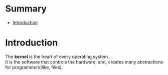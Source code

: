 # Summary

- [Introduction](#Introduction)

# Introduction

The **kernel** is the heart of every operating system ...   
It is the software that controls the hardware, and, creates many abstractions for programmers(like, files).   

